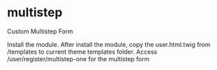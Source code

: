 # multistep
Custom Multistep Form

Install the module.
After install the module, copy the user.html.twig from /templates to current theme templates folder.
Access /user/register/multistep-one for the multistep form
